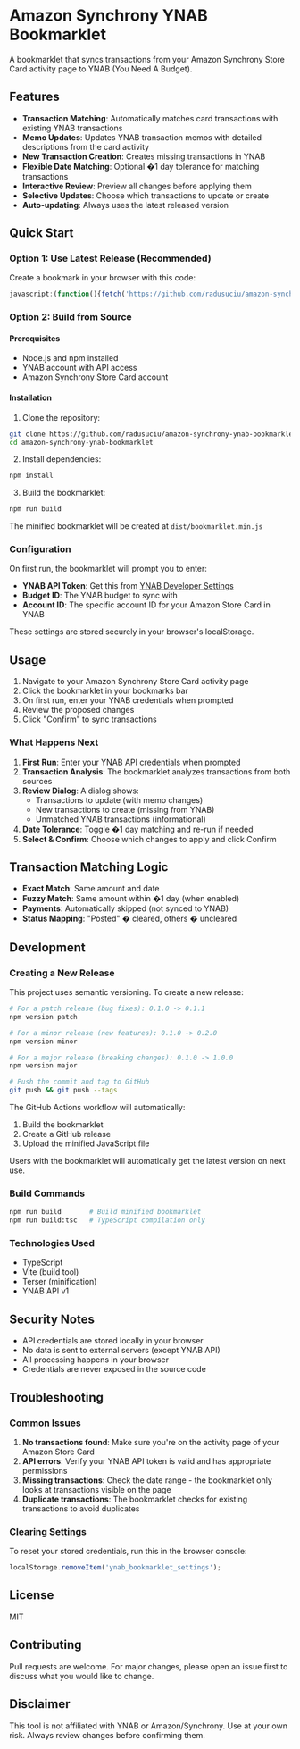 # Amazon Synchrony YNAB Bookmarklet

A bookmarklet that syncs transactions from your Amazon Synchrony Store Card activity page to YNAB (You Need A Budget).

## Features

- **Transaction Matching**: Automatically matches card transactions with existing YNAB transactions
- **Memo Updates**: Updates YNAB transaction memos with detailed descriptions from the card activity
- **New Transaction Creation**: Creates missing transactions in YNAB
- **Flexible Date Matching**: Optional �1 day tolerance for matching transactions
- **Interactive Review**: Preview all changes before applying them
- **Selective Updates**: Choose which transactions to update or create
- **Auto-updating**: Always uses the latest released version

## Quick Start

### Option 1: Use Latest Release (Recommended)

Create a bookmark in your browser with this code:

```javascript
javascript:(function(){fetch('https://github.com/radusuciu/amazon-synchrony-ynab-bookmarklet/releases/latest/download/bookmarklet.min.js').then(r=>r.text()).then(eval).catch(e=>alert('Failed to load bookmarklet: '+e))})()
```

### Option 2: Build from Source

#### Prerequisites

- Node.js and npm installed
- YNAB account with API access
- Amazon Synchrony Store Card account

#### Installation

1. Clone the repository:
```bash
git clone https://github.com/radusuciu/amazon-synchrony-ynab-bookmarklet.git
cd amazon-synchrony-ynab-bookmarklet
```

2. Install dependencies:
```bash
npm install
```

3. Build the bookmarklet:
```bash
npm run build
```

The minified bookmarklet will be created at `dist/bookmarklet.min.js`

### Configuration

On first run, the bookmarklet will prompt you to enter:

- **YNAB API Token**: Get this from [YNAB Developer Settings](https://app.ynab.com/settings/developer)
- **Budget ID**: The YNAB budget to sync with
- **Account ID**: The specific account ID for your Amazon Store Card in YNAB

These settings are stored securely in your browser's localStorage.

## Usage

1. Navigate to your Amazon Synchrony Store Card activity page
2. Click the bookmarklet in your bookmarks bar
3. On first run, enter your YNAB credentials when prompted
4. Review the proposed changes
5. Click "Confirm" to sync transactions

### What Happens Next

1. **First Run**: Enter your YNAB API credentials when prompted
2. **Transaction Analysis**: The bookmarklet analyzes transactions from both sources
3. **Review Dialog**: A dialog shows:
   - Transactions to update (with memo changes)
   - New transactions to create (missing from YNAB)
   - Unmatched YNAB transactions (informational)
4. **Date Tolerance**: Toggle �1 day matching and re-run if needed
5. **Select & Confirm**: Choose which changes to apply and click Confirm

## Transaction Matching Logic

- **Exact Match**: Same amount and date
- **Fuzzy Match**: Same amount within �1 day (when enabled)
- **Payments**: Automatically skipped (not synced to YNAB)
- **Status Mapping**: "Posted" � cleared, others � uncleared

## Development

### Creating a New Release

This project uses semantic versioning. To create a new release:

```bash
# For a patch release (bug fixes): 0.1.0 -> 0.1.1
npm version patch

# For a minor release (new features): 0.1.0 -> 0.2.0
npm version minor

# For a major release (breaking changes): 0.1.0 -> 1.0.0
npm version major

# Push the commit and tag to GitHub
git push && git push --tags
```

The GitHub Actions workflow will automatically:
1. Build the bookmarklet
2. Create a GitHub release
3. Upload the minified JavaScript file

Users with the bookmarklet will automatically get the latest version on next use.

### Build Commands

```bash
npm run build       # Build minified bookmarklet
npm run build:tsc   # TypeScript compilation only
```

### Technologies Used

- TypeScript
- Vite (build tool)
- Terser (minification)
- YNAB API v1

## Security Notes

- API credentials are stored locally in your browser
- No data is sent to external servers (except YNAB API)
- All processing happens in your browser
- Credentials are never exposed in the source code

## Troubleshooting

### Common Issues

1. **No transactions found**: Make sure you're on the activity page of your Amazon Store Card
2. **API errors**: Verify your YNAB API token is valid and has appropriate permissions
3. **Missing transactions**: Check the date range - the bookmarklet only looks at transactions visible on the page
4. **Duplicate transactions**: The bookmarklet checks for existing transactions to avoid duplicates

### Clearing Settings

To reset your stored credentials, run this in the browser console:
```javascript
localStorage.removeItem('ynab_bookmarklet_settings');
```

## License

MIT

## Contributing

Pull requests are welcome. For major changes, please open an issue first to discuss what you would like to change.

## Disclaimer

This tool is not affiliated with YNAB or Amazon/Synchrony. Use at your own risk. Always review changes before confirming them.